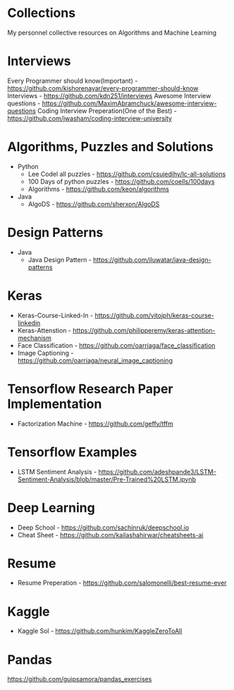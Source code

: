 # Collections
My personnel collective resources on Algorithms and Machine Learning

# Interviews

Every Programmer should know(Important) - https://github.com/kishorenayar/every-programmer-should-know
Interviews - https://github.com/kdn251/interviews
Awesome Interview questions - https://github.com/MaximAbramchuck/awesome-interview-questions
Coding Interview Preperation(One of the Best) - https://github.com/jwasham/coding-interview-university

# Algorithms, Puzzles and Solutions

* Python
  * Lee Codel all puzzles - https://github.com/csujedihy/lc-all-solutions
  * 100 Days of python puzzles - https://github.com/coells/100days
  * Algorithms - https://github.com/keon/algorithms
* Java
  * AlgoDS - https://github.com/sherxon/AlgoDS
  
# Design Patterns

* Java
  * Java Design Pattern - https://github.com/iluwatar/java-design-patterns

# Keras

* Keras-Course-Linked-In - https://github.com/vitojph/keras-course-linkedin
* Keras-Attenstion - https://github.com/philipperemy/keras-attention-mechanism
* Face Classification - https://github.com/oarriaga/face_classification
* Image Captioning - https://github.com/oarriaga/neural_image_captioning


# Tensorflow Research Paper Implementation

* Factorization Machine - https://github.com/geffy/tffm

# Tensorflow Examples

* LSTM Sentiment Analysis - https://github.com/adeshpande3/LSTM-Sentiment-Analysis/blob/master/Pre-Trained%20LSTM.ipynb
  

# Deep Learning

* Deep School - https://github.com/sachinruk/deepschool.io
* Cheat Sheet - https://github.com/kailashahirwar/cheatsheets-ai

# Resume

* Resume Preperation - https://github.com/salomonelli/best-resume-ever

# Kaggle

* Kaggle Sol - https://github.com/hunkim/KaggleZeroToAll

# Pandas

https://github.com/guipsamora/pandas_exercises

